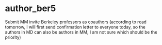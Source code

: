 # author_ber5
Submit MM invite Berkeley professors as coauthors (according to read tomorrow, I will first send confirmation letter to everyone today, so the authors in MD can also be authors in MM, I am not sure which should be the priority)


